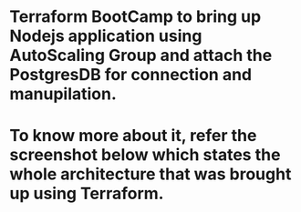 # Terraform BootCamp to bring up Nodejs application using AutoScaling Group and attach the PostgresDB for connection and manupilation.

# To know more about it, refer the screenshot below which states the whole architecture that was brought up using Terraform.

